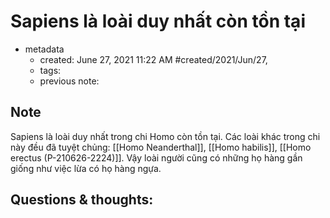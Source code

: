 ---
---

# Sapiens là loài duy nhất còn tồn tại

- metadata
	- created: June 27, 2021 11:22 AM #created/2021/Jun/27,
	- tags:
	- previous note:

## Note
Sapiens là loài duy nhất trong chi Homo còn tồn tại. Các loài khác trong chi này đều đã tuyệt chủng: [[Homo Neanderthal]], [[Homo habilis]], [[Homo erectus (P-210626-2224)]]. Vậy loài người cũng có những họ hàng gần giống như việc lừa có họ hàng ngựa.

## Questions & thoughts: 
